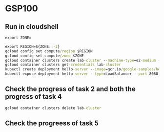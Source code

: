 # GSP100

## Run in cloudshell
```cmd
export ZONE=
```
```cmd
export REGION=${ZONE::-2}
gcloud config set compute/region $REGION
gcloud config set compute/zone $ZONE
gcloud container clusters create lab-cluster --machine-type=e2-medium --zone=$ZONE
gcloud container clusters get-credentials lab-cluster
kubectl create deployment hello-server --image=gcr.io/google-samples/hello-app:1.0
kubectl expose deployment hello-server --type=LoadBalancer --port 8080
```
## Check the progress of task 2 and both the progress of task 4
```cmd
gcloud container clusters delete lab-cluster
```
## Check the progreess of task 5
